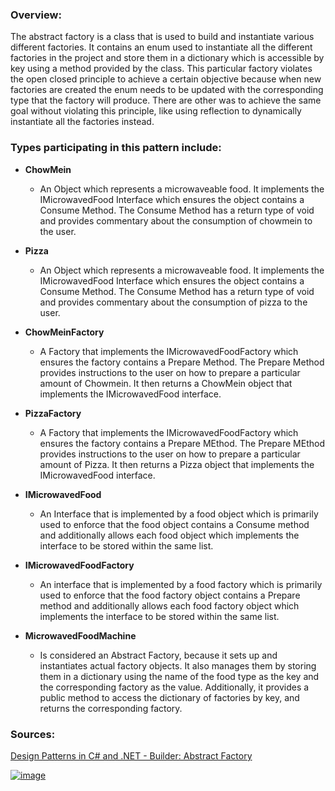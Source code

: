 ### **Overview:**

The abstract factory is a class that is used to build and instantiate various different factories. It contains an enum used to instantiate all the different factories in the project and store them in a dictionary which is accessible by key using a method provided by the class. This particular factory violates the open closed principle to achieve a certain objective because when new factories are created the enum needs to be updated with the corresponding type that the factory will produce. There are other was to achieve the same goal without violating this principle, like using reflection to dynamically instantiate all the factories instead.

### **Types participating in this pattern include:**

- **ChowMein**
	- An Object which represents a microwaveable food. It implements the IMicrowavedFood Interface which ensures the object contains a Consume Method. The Consume Method has a return type of void and provides commentary about the consumption of chowmein to the user.

- **Pizza**
	- An Object which represents a microwaveable food. It implements the IMicrowavedFood Interface which ensures the object contains a Consume Method. The Consume Method has a return type of void and provides commentary about the consumption of pizza to the user.

- **ChowMeinFactory**
	- A Factory that implements the IMicrowavedFoodFactory which ensures the factory contains a Prepare Method. The Prepare Method provides instructions to the user on how to prepare a particular amount of Chowmein. It then returns a ChowMein object that implements the IMicrowavedFood interface.

- **PizzaFactory**
	- A Factory that implements the IMicrowavedFoodFactory which ensures the factory contains a Prepare MEthod. The Prepare MEthod provides instructions to the user on how to prepare a particular amount of Pizza. It then returns a Pizza object that implements the IMicrowavedFood interface.

- **IMicrowavedFood**
	- An Interface that is implemented by a food object which is primarily used to enforce that the food object contains a Consume method and additionally allows each food object which implements the interface to be stored within the same list.

- **IMicrowavedFoodFactory**
	- An interface that is implemented by a food factory which is primarily used to enforce that the food factory object contains a Prepare method and additionally allows each food factory object which implements the interface to be stored within the same list.

- **MicrowavedFoodMachine**
	- Is considered an Abstract Factory, because it sets up and instantiates actual factory objects. It also manages them by storing them in a dictionary using the name of the food type as the key and the corresponding factory as the value. Additionally, it provides a public method to access the dictionary of factories by key, and returns the corresponding factory.

### **Sources:**
[Design Patterns in C# and .NET - Builder: Abstract Factory](https://www.udemy.com/course/design-patterns-csharp-dotnet/)

[![image](https://github.com/nicholasrwx/GangOfFourPatterns/blob/main/Imgs/back-arrow_1f519.png)](https://github.com/nicholasrwx/GangOfFourPatterns/tree/main)